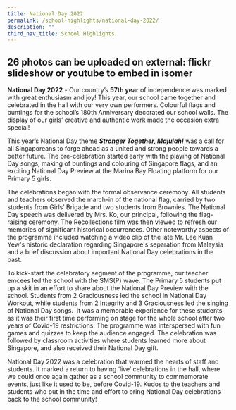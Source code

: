 ```yaml
---
title: National Day 2022
permalink: /school-highlights/national-day-2022/
description: ""
third_nav_title: School Highlights
---
```


## 26 photos can be uploaded on external: flickr slideshow  or youtube to embed in isomer

**National Day 2022** \- Our country’s **57th year** of independence was marked with great enthusiasm and joy! This year, our school came together and celebrated in the hall with our very own performers. Colourful flags and buntings for the school’s 180th Anniversary decorated our school walls. The display of our girls’ creative and authentic work made the occasion extra special!

This year’s National Day theme **_Stronger Together, Majulah!_** was a call for all Singaporeans to forge ahead as a united and strong people towards a better future. The pre-celebration started early with the playing of National Day songs, making of buntings and colouring of Singapore flags, and an exciting National Day Preview at the Marina Bay Floating platform for our Primary 5 girls.

The celebrations began with the formal observance ceremony. All students and teachers observed the march-in of the national flag, carried by two students from Girls’ Brigade and two students from Brownies. The National Day speech was delivered by Mrs. Ko, our principal, following the flag-raising ceremony. The Recollections film was then viewed to refresh our memories of significant historical occurrences. Other noteworthy aspects of the programme included watching a video clip of the late Mr. Lee Kuan Yew's historic declaration regarding Singapore's separation from Malaysia and a brief discussion about important National Day celebrations in the past.

To kick-start the celebratory segment of the programme, our teacher emcees led the school with the SMS(P) wave. The Primary 5 students put up a skit in an effort to share about the National Day Preview with the school. Students from 2 Graciousness led the school in National Day Workout, while students from 2 Integrity and 3 Graciousness led the singing of National Day songs.  It was a memorable experience for these students as it was their first time performing on stage for the whole school after two years of Covid-19 restrictions. The programme was interspersed with fun games and quizzes to keep the audience engaged. The celebration was followed by classroom activities where students learned more about Singapore, and also received their National Day gift.

National Day 2022 was a celebration that warmed the hearts of staff and students. It marked a return to having ‘live’ celebrations in the hall, where we could once again gather as a school community to commemorate events, just like it used to be, before Covid-19. Kudos to the teachers and students who put in the time and effort to bring National Day celebrations back to the school community!